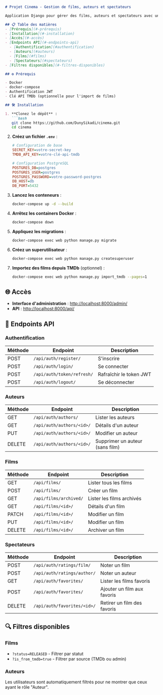 ```markdown
# Projet Cinema - Gestion de films, auteurs et spectateurs

Application Django pour gérer des films, auteurs et spectateurs avec une interface d'administration et une API REST.

## 📋 Table des matières
- [Prérequis](#-prérequis)
- [Installation](#-installation)
- [Accès](#-accès)
- [Endpoints API](#-endpoints-api)
  - [Authentification](#authentification)
  - [Auteurs](#auteurs)
  - [Films](#films)
  - [Spectateurs](#spectateurs)
- [Filtres disponibles](#-filtres-disponibles)

## ⚙️ Prérequis

- Docker
- docker-compose
- Authentification JWT
- Clé API TMDb (optionnelle pour l'import de films)

## 🛠️ Installation

1. **Clonez le dépôt** :
   ```bash
   git clone https://github.com/DunySikadi/cinema.git
   cd cinema
   ```

2. **Créez un fichier `.env`** :
   ```ini
   # Configuration de base
   SECRET_KEY=votre-secret-key
   TMDB_API_KEY=votre-clé-api-tmdb

   # Configuration PostgreSQL
   POSTGRES_DB=postgres
   POSTGRES_USER=postgres
   POSTGRES_PASSWORD=votre-password-postgres
   DB_HOST=db
   DB_PORT=5432
   ```

3. **Lancez les conteneurs** :
   ```bash
   docker-compose up -d --build
   ```

4. **Arrêtez les containers Docker** :
   ```bash
   docker-compose down
   ```

5. **Appliquez les migrations** :
   ```bash
   docker-compose exec web python manage.py migrate
   ```

6. **Créez un superutilisateur** :
   ```bash
   docker-compose exec web python manage.py createsuperuser
   ```

7. **Importez des films depuis TMDb** (optionnel) :
   ```bash
   docker-compose exec web python manage.py import_tmdb --pages=1
   ```

## 🌐 Accès

- **Interface d'administration** : [http://localhost:8000/admin/](http://localhost:8000/admin/)
- **API** : [http://localhost:8000/api/](http://localhost:8000/api/)

## 🔌 Endpoints API

### Authentification

| Méthode | Endpoint                     | Description               |
|---------|------------------------------|---------------------------|
| POST    | `/api/auth/register/`        | S'inscrire               |
| POST    | `/api/auth/login/`           | Se connecter             |
| POST    | `/api/auth/token/refresh/`   | Rafraîchir le token JWT  |
| POST    | `/api/auth/logout/`          | Se déconnecter           |

### Auteurs

| Méthode | Endpoint                     | Description                          |
|---------|------------------------------|--------------------------------------|
| GET     | `/api/auth/authors/`         | Lister les auteurs                  |
| GET     | `/api/auth/authors/<id>/`    | Détails d'un auteur                 |
| PUT     | `/api/auth/authors/<id>/`    | Modifier un auteur                  |
| DELETE  | `/api/auth/authors/<id>/`    | Supprimer un auteur (sans film)     |

### Films

| Méthode | Endpoint                     | Description                          |
|---------|------------------------------|--------------------------------------|
| GET     | `/api/films/`                | Lister tous les films               |
| POST    | `/api/films/`                | Créer un film                      |
| GET     | `/api/films/archived/`       | Lister les films archivés          |
| GET     | `/api/films/<id>/`           | Détails d'un film                  |
| PATCH   | `/api/films/<id>/`           | Modifier un film                   |
| PUT     | `/api/films/<id>/`           | Modifier un film                   |
| DELETE  | `/api/films/<id>/`           | Archiver un film                   |

### Spectateurs

| Méthode | Endpoint                          | Description                          |
|---------|-----------------------------------|--------------------------------------|
| POST    | `/api/auth/ratings/film/`         | Noter un film                       |
| POST    | `/api/auth/ratings/author/`       | Noter un auteur                     |
| GET     | `/api/auth/favorites/`            | Lister les films favoris            |
| POST    | `/api/auth/favorites/`            | Ajouter un film aux favoris         |
| DELETE  | `/api/auth/favorites/<id>/`       | Retirer un film des favoris         |

## 🔍 Filtres disponibles

### Films
- `?status=RELEASED` - Filtrer par statut
- `?is_from_tmdb=true` - Filtrer par source (TMDb ou admin)

### Auteurs
Les utilisateurs sont automatiquement filtrés pour ne montrer que ceux ayant le rôle "Auteur".
```
